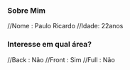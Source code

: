 ### Sobre Mim 
//Nome : Paulo Ricardo  //Idade: 22anos

### Interesse em qual área?

//Back : Não
//Front : Sim
//Full : Não